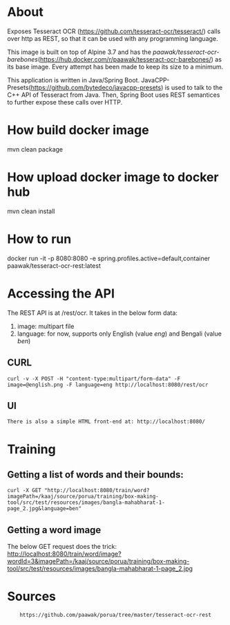 # About

Exposes Tesseract OCR (https://github.com/tesseract-ocr/tesseract/) calls over http as REST, so that it can be used with any programming language.

This image is built on top of Alpine 3.7 and has the *paawak/tesseract-ocr-barebones*(https://hub.docker.com/r/paawak/tesseract-ocr-barebones/) as its base image. Every attempt has been made to keep its size to a minimum. 

This application is written in Java/Spring Boot. JavaCPP-Presets(https://github.com/bytedeco/javacpp-presets) is used to talk to the C++ API of Tesseract from Java. Then, Spring Boot uses REST semantices to further expose these calls over HTTP. 

# How build docker image

mvn clean package

# How upload docker image to docker hub

mvn clean install

# How to run

docker run -it -p 8080:8080 -e spring.profiles.active=default,container paawak/tesseract-ocr-rest:latest

# Accessing the API

The REST API is at /rest/ocr. It takes in the below form data:
1. image: multipart file
2. language: for now, supports only English (value *eng*) and Bengali (value *ben*) 

## CURL

	curl -v -X POST -H "content-type:multipart/form-data" -F image=@english.png -F language=eng http://localhost:8080/rest/ocr  

## UI

	There is also a simple HTML front-end at: http://localhost:8080/
	
# Training

## Getting a list of words and their bounds:

    curl -X GET "http://localhost:8080/train/word?imagePath=/kaaj/source/porua/training/box-making-tool/src/test/resources/images/bangla-mahabharat-1-page_2.jpg&language=ben"	

## Getting a word image

The below GET request does the trick:
<http://localhost:8080/train/word/image?wordId=3&imagePath=/kaaj/source/porua/training/box-making-tool/src/test/resources/images/bangla-mahabharat-1-page_2.jpg>	
		
# Sources
		
		https://github.com/paawak/porua/tree/master/tesseract-ocr-rest
	
	

